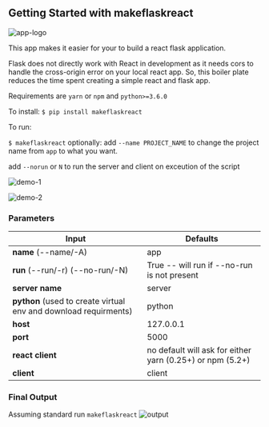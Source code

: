## Getting Started with makeflaskreact


![app-logo](https://media.giphy.com/media/RGRsbULziA8PfLYwiN/giphy.gif)

This app makes it easier for your to build a react flask application.

Flask does not directly work with React in development as it needs cors to handle the cross-origin error on your local react app. So, this boiler plate reduces the time spent creating a simple react and flask app.

Requirements are `yarn` or `npm` and `python>=3.6.0`

To install:
`$ pip install makeflaskreact`

To run:

`$ makeflaskreact`
optionally:
add `--name PROJECT_NAME` to change the project name from `app` to what you want.

add `--norun` or `N` to run the server and client on exceution of the script

![demo-1](https://media.giphy.com/media/WUHXwVNK9dSJJbuJR7/giphy.gif)

![demo-2](https://media.giphy.com/media/LMoQae5MGbHSBiwPQ8/giphy.gif)



### Parameters

**Input** | **Defaults**
------------ | -------------
**name**  (--name/-A)| app
**run**  (--run/-r) (--no-run/-N)| True -- will run if --no-run is not present
**server name** | server
**python** (used to create virtual env and download requirments)| python
**host** | 127.0.0.1
**port** | 5000
**react client** | no default will ask for either yarn (0.25+) or npm (5.2+)
**client** | client


### Final Output

Assuming standard run `makeflaskreact`
![output](https://media.giphy.com/media/VeNI9RzpFCqVBC3vHQ/giphy.gif)
